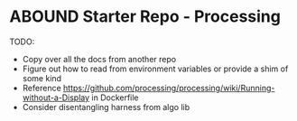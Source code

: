 # ABOUND Starter Repo - Processing

TODO:

- Copy over all the docs from another repo
- Figure out how to read from environment variables or provide a shim of some kind
- Reference https://github.com/processing/processing/wiki/Running-without-a-Display in Dockerfile
- Consider disentangling harness from algo lib
